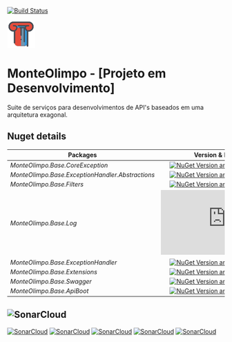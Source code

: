 [![Build Status](https://dev.azure.com/MMarlonMs/MonteOlimpo/_apis/build/status/mmarlonms.monte-olimpo-base)](https://dev.azure.com/MMarlonMs/MonteOlimpo/_build/latest?definitionId=1)

![Logo](https://raw.githubusercontent.com/mmarlonms/monte-olimpo-base/master/docs/monteolimpo-logo.png)


# MonteOlimpo - [Projeto em Desenvolvimento]
Suite de serviços para desenvolvimentos de API's baseados em uma arquitetura exagonal.


## Nuget details
|Packages|Version & Downloads|
|---------------------------|:---:|
|*MonteOlimpo.Base.CoreException*|[![NuGet Version and Downloads count](https://buildstats.info/nuget/MonteOlimpo.Base.CoreException)](https://www.nuget.org/packages/MonteOlimpo.Base.CoreException)|
|*MonteOlimpo.Base.ExceptionHandler.Abstractions*|[![NuGet Version and Downloads count](https://buildstats.info/nuget/MonteOlimpo.Base.ExceptionHandler.Abstractions)](https://www.nuget.org/packages/MonteOlimpo.Base.ExceptionHandler.Abstractions)|
|*MonteOlimpo.Base.Filters*|[![NuGet Version and Downloads count](https://buildstats.info/nuget/MonteOlimpo.Base.Filters)](https://www.nuget.org/packages/MonteOlimpo.Base.Filters)|
|*MonteOlimpo.Base.Log*|[![NuGet Version and Downloads count](https://buildstats.info/nuget/MonteOlimpo.Base.Log)](https://www.nuget.org/packages/MonteOlimpo.Base.Log)|
|*MonteOlimpo.Base.ExceptionHandler*|[![NuGet Version and Downloads count](https://buildstats.info/nuget/MonteOlimpo.Base.ExceptionHandler)](https://www.nuget.org/packages/MonteOlimpo.Base.ExceptionHandler)|
|*MonteOlimpo.Base.Extensions*|[![NuGet Version and Downloads count](https://buildstats.info/nuget/MonteOlimpo.Base.Extensions)](https://www.nuget.org/packages/MonteOlimpo.Base.Extensions)|
|*MonteOlimpo.Base.Swagger*|[![NuGet Version and Downloads count](https://buildstats.info/nuget/MonteOlimpo.Base.Swagger)](https://www.nuget.org/packages/MonteOlimpo.Base.Swagger)|
|*MonteOlimpo.Base.ApiBoot*|[![NuGet Version and Downloads count](https://buildstats.info/nuget/MonteOlimpo.Base.ApiBoot)](https://www.nuget.org/packages/MonteOlimpo.Base.ApiBoot)|


## ![SonarCloud](https://sonarcloud.io/images/project_badges/sonarcloud-white.svg)
[![SonarCloud](https://sonarcloud.io/api/project_badges/measure?project=monte-olimpo-base&metric=ncloc)](https://sonarcloud.io/dashboard?id=monte-olimpo-base)
[![SonarCloud](https://sonarcloud.io/api/project_badges/measure?project=monte-olimpo-base&metric=duplicated_lines_density)](https://sonarcloud.io/dashboard?id=monte-olimpo-base)
[![SonarCloud](https://sonarcloud.io/api/project_badges/measure?project=monte-olimpo-base&metric=bugs)](https://sonarcloud.io/dashboard?id=monte-olimpo-base)
[![SonarCloud](https://sonarcloud.io/api/project_badges/measure?project=monte-olimpo-base&metric=vulnerabilities)](https://sonarcloud.io/dashboard?id=monte-olimpo-base)
[![SonarCloud](https://sonarcloud.io/api/project_badges/measure?project=monte-olimpo-base&metric=code_smells)](https://sonarcloud.io/dashboard?id=monte-olimpo-base)

